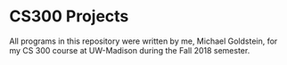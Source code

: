 # CS300 Projects
All programs in this repository were written by me, Michael Goldstein, for my CS 300 course at UW-Madison during the Fall 2018 semester.
